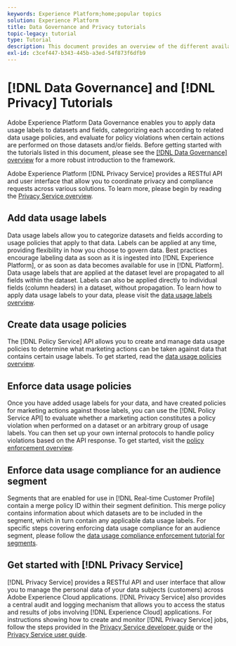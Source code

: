 ```yaml
---
keywords: Experience Platform;home;popular topics
solution: Experience Platform
title: Data Governance and Privacy tutorials
topic-legacy: tutorial
type: Tutorial
description: This document provides an overview of the different available tutorials related to Adobe Experience Platform Data Governance and Adobe Experience Platform Privacy Service.
exl-id: c3cef447-b343-445b-a3ed-54f873f6dfb9
---
```

# [!DNL Data Governance] and [!DNL Privacy] Tutorials

Adobe Experience Platform Data Governance enables you to apply data usage labels to datasets and fields, categorizing each according to related data usage policies, and evaluate for policy violations when certain actions are performed on those datasets and/or fields. Before getting started with the tutorials listed in this document, please see the [[!DNL Data Governance] overview](../data-governance/home.md) for a more robust introduction to the framework.

Adobe Experience Platform [!DNL Privacy Service] provides a RESTful API and user interface that allow you to coordinate privacy and compliance requests across various solutions. To learn more, please begin by reading the [Privacy Service overview](../privacy-service/home.md).

## Add data usage labels

Data usage labels allow you to categorize datasets and fields according to usage policies that apply to that data. Labels can be applied at any time, providing flexibility in how you choose to govern data. Best practices encourage labeling data as soon as it is ingested into [!DNL Experience Platform], or as soon as data becomes available for use in [!DNL Platform]. Data usage labels that are applied at the dataset level are propagated to all fields within the dataset. Labels can also be applied directly to individual fields (column headers) in a dataset, without propagation. To learn how to apply data usage labels to your data, please visit the [data usage labels overview](../data-governance/labels/overview.md).

## Create data usage policies

The [!DNL Policy Service] API allows you to create and manage data usage policies to determine what marketing actions can be taken against data that contains certain usage labels. To get started, read the [data usage policies overview](../data-governance/policies/overview.md).

## Enforce data usage policies

Once you have added usage labels for your data, and have created policies for marketing actions against those labels, you can use the [!DNL Policy Service API] to evaluate whether a marketing action constitutes a policy violation when performed on a dataset or an arbitrary group of usage labels. You can then set up your own internal protocols to handle policy violations based on the API response. To get started, visit the [policy enforcement overview](../data-governance/enforcement/overview.md).

## Enforce data usage compliance for an audience segment

Segments that are enabled for use in [!DNL Real-time Customer Profile] contain a merge policy ID within their segment definition. This merge policy contains information about which datasets are to be included in the segment, which in turn contain any applicable data usage labels. For specific steps covering enforcing data usage compliance for an audience segment, please follow the [data usage compliance enforcement tutorial for segments](../segmentation/tutorials/governance.md).

## Get started with [!DNL Privacy Service]

[!DNL Privacy Service] provides a RESTful API and user interface that allow you to manage the personal data of your data subjects (customers) across Adobe Experience Cloud applications. [!DNL Privacy Service] also provides a central audit and logging mechanism that allows you to access the status and results of jobs involving [!DNL Experience Cloud] applications. For instructions showing how to create and monitor [!DNL Privacy Service] jobs, follow the steps provided in the [Privacy Service developer guide](../privacy-service/api/getting-started.md) or the [Privacy Service user guide](../privacy-service/ui/overview.md).
